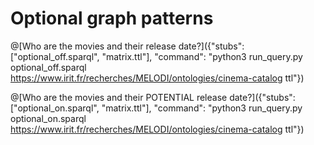 # Optional graph patterns

@[Who are the movies and their release date?]({"stubs": ["optional_off.sparql", "matrix.ttl"], "command": "python3 run_query.py optional_off.sparql https://www.irit.fr/recherches/MELODI/ontologies/cinema-catalog ttl"})

@[Who are the movies and their POTENTIAL release date?]({"stubs": ["optional_on.sparql", "matrix.ttl"], "command": "python3 run_query.py optional_on.sparql https://www.irit.fr/recherches/MELODI/ontologies/cinema-catalog ttl"})
